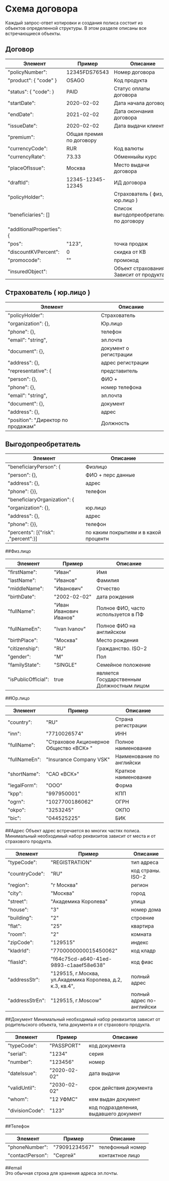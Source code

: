 # Схема договора

Каждый запрос-ответ котировки и создания полиса состоит из объектов определенной структуры. 
В этом разделе описаны все встречающиеся объекты.

## Договор
| Элемент | Пример| Описание |
| ----- | ----- | ----- |
|"policyNumber":|12345FDS76543| Номер договора |
|  "product": { "code" }|OSAGO| Код продукта|
|  "status": { "code": } |PAID| Статус оплаты договора|
|  "startDate": |2020-02-02| Дата начала договора|
|  "endDate": |2021-02-02| Дата окончания договора|
|  "issueDate": |2020-02-02| Дата выдачи клиенту|
|  "premium": | Общая премия по договору|
|  "currencyCode": |RUR| Код валюты|
|  "currencyRate": |73.33| Обменныйы курс|
|  "placeOfIssue": |Москва| Место выдачи договора|
|  "draftId": |12345-12345-12345| ИД договора|
|  "policyHolder": || Страхователь ( физ, юр.лицо ) |
|  "beneficiaries": [] || Список выгодопреобретателей по договору|
|  "additionalProperties": { ||
|    "pos":| "123", | точка продаж|
|    "discountKVPercent":| 0  | скидка от КВ|
|    "promocode":| ""  | промокод|
|  "insuredObject":|  | Объект страхования. Зависит от продукта|
    
  
## Страхователь ( юр.лицо ) 
| Элемент | Описание|
|-----|-----|
|"policyHolder": | Страхователь|
|  "organization": {}, | Юр.лицо|
|  "phone": {},  | телефон|
|  "email": "string",  | эл.почта|
|  "document": {},  | документ о регистрации|
|  "address": {},  | адрес регистрации|
|  "representative": {  | представитель |
|    "person": {},  | ФИО + |
|    "phone": {},  | номер телефона|
|    "email": "string",  |эл.почта|
|    "document": {},  |документ|
|    "address": {},  |адрес|
|    "position": "Директор по продажам"  | Должность|
    
## Выгодопреобретатель
| Элемент | Описание|
|-----|-----|
|"beneficiaryPerson": { |Физлицо|
|    "person": {},|ФИО + перс данные|
|    "address": {},|адрес|
|    "phone": {}}, |телефон|
|  "beneficiaryOrganization": { ||
|    "organization": {}, |юр.лицо|
|    "address": {},  |адрес|
|    "phone": {}}, |телефон|
|  "percents": [{"risk": ,"percent":}] |по каким покрытиям и в какой процентн |
  
##Физ.лицо  

| Элемент | Пример | Описание|
|-----|-----|-----|
|"firstName": |"Иван"| Имя|
|"lastName": |"Иванов"| Фамилия|
|"middleName": |"Иванович"| Отчество|
|"birthDate": |"2002-02-02"| дата рождения|
|"fullName": |"Иван Иванович Иванов"|Полное ФИО, часто используется в ПФ|
|"fullNameEn": |"Ivan Ivanov"|Полное ФИО на английском|
|"birthPlace": |"Москва"|Место рождения|
|"citizenship": |"RU"|Гражданство. ISO-2|
|"gender": |"M"|Пол|
|"familyState": |"SINGLE"|Семейное положение|
|"isPublicOfficial": |true|является Государственным Должностным лицом|
		
##Юр.лицо

| Элемент | Пример | Описание|
|-----|-----|-----|
|"country":| "RU"| Страна регистрации |
|"inn":| "7710026574"| ИНН|
|"fullName":| "Страховое Акционерное Общество «ВСК» "| Полное наименование|
|"fullNameEn":| "Insurance Company VSK"| Наименование по английски|
|"shortName":| "САО «ВСК»"| Краткое наименование|
|"legalForm":| "OOO"| Форма|
|"kpp":| "997950001"| КПП|
|"ogrn":| "1027700186062"| ОГРН|
|"okpo":| "3253245"| ОКПО|
|"bic":| "044525225"| БИК|
		  
##Адрес
Объект адрес встречается во многих частях полиса. Минимальный необходимый набор реквизитов зависит от места и от страхового продукта.

| Элемент | Пример | Описание|
|-----|-----|-----|
|"typeCode": | "REGISTRATION"| тип адреса|
|"countryCode":| "RU"| код страны. ISO-2|
|"region":| "г Москва"| регион|
|"city":| "Москва"| город|
|"street":| "Академика Королева"| улица|
|"house":| "3"| номер дома|
|"building":| "2"| строение|
|"flat":| "25"| квартира|
|"room":| "2"| комната|
|"zipCode":| "129515"| индекс|
|"kladrId":| "7700000000015450062"| код кладр|
|"fiasId":| "f64c75cd-a640-41ed-9893-c1aaef58e638"| код фиас|
|"addressStr":| "129515, г.Москва, ул.Академика Королева, д.2, к.3, кв.4",| полный адрес|
|"addressStrEn":| "129515, г.Moscow"| полный адрес по-английски|
        
##Документ
Минимальный необходимый набор реквизитов зависит от родительского объекта, типа документа и от страхового продукта.

| Элемент | Пример | Описание|
|-----|-----|-----|
|"typeCode": |"PASSPORT"| код документа|
|"serial": |"1234"| серия|
|"number": |"123456"| номер|
|"dateIssue": |"2020-02-02"| дата выдачи|
|"validUntil": |"2030-02-02"| срок действия документа|
|"whom": |"12 УФМС"| кем выдан документ|
|"divisionCode": |"123"| код подразделения, выдавшего документ|

##Телефон

| Элемент | Пример | Описание|
|-----|-----|-----|
|"phoneNumber": |"79091234567"| телефонный номер |
|"contactPerson": |"Сергей"| контактное лицо|

##email    
Это обычная строка для хранения адреса эл.почты.